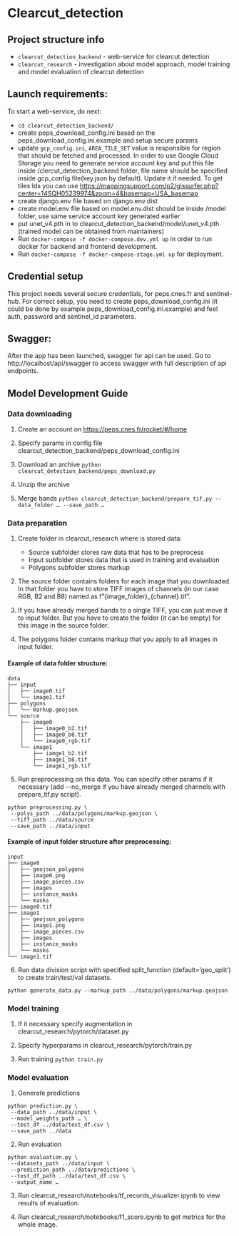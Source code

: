 # Clearcut_detection  

## Project structure info
 * `clearcut_detection_backend` - web-service for clearcut detection
 * `clearcut_research` - investigation about model approach, model training and model evaluation of clearcut detection
 
 ## Launch requirements:  
To start a web-service, do next:
* `cd clearcut_detection_backend/`  
* create peps_download_config.ini based on the peps_download_config.ini.example and setup secure params
* update `gcp_config.ini`, `AREA_TILE_SET` value is responsible for region that should be fetched and processed.
 In order to use Google Cloud Storage you need to generate service account key and put this file inside /clercut_detection_backend folder, file name should be specified inside gcp_config file(key.json by default).
 Update it if needed. To get tiles Ids you can use https://mappingsupport.com/p2/gissurfer.php?center=14SQH05239974&zoom=4&basemap=USA_basemap   
* create django.env file based on django.env.dist 
* create model.env file based on model.env.dist should be inside /model folder, use same service account key generated earlier  
* put unet_v4.pth in to  clearcut_detection_backend/model/unet_v4.pth (trained model can be obtained from maintainers)
* Run `docker-compose -f docker-compose.dev.yml up` in order to run docker for backend and frontend development.  
* Run `docker-compose -f docker-compose-stage.yml up` for deployment.

## Credential setup

This project needs several secure credentials, for peps.cnes.fr and sentinel-hub. 
For correct setup, you need to create peps_download_config.ini 
(it could be done by example peps_download_config.ini.example) and feel auth, 
password and sentinel_id parameters. 

## Swagger:  
After the app has been launched, swagger for api can be used. Go to http://localhost/api/swagger to access swagger with full description of api endpoints.

## Model Development Guide
### Data downloading
1) Create an account on https://peps.cnes.fr/rocket/#/home

2) Specify params in config file clearcut_detection_backend/peps_download_config.ini

3) Download an archive `python clearcut_detection_backend/peps_download.py`

4) Unzip the archive

5) Merge bands `python clearcut_detection_backend/prepare_tif.py --data_folder … --save_path …`

### Data preparation
1) Create folder in clearcut_research where is stored data:
   * Source subfolder stores raw data that has to be preprocess
   * Input subfolder stores data that is used in training and evaluation
   * Polygons subfolder stores markup

2) The source folder contains folders for each image that you downloaded. In that folder you have to store TIFF images of channels (in our case RGB, B2 and B8) named as f”{image_folder}\_{channel}.tif”.

3) If you have already merged bands to a single TIFF, you can just move it to input folder. But you have to create the folder (it can be empty) for this image in the source folder.

4) The polygons folder contains markup that you apply to all images in input folder.

#### Example of data folder structure:
```
data
├── input
│   ├── image0.tif
│   └── image1.tif
├── polygons
│   └── markup.geojson
└── source
    ├── image0
    │   ├── image0_b2.tif
    │   ├── image0_b8.tif
    │   └── image0_rgb.tif
    └── image1
        ├── iamge1_b2.tif
        ├── image1_b8.tif
        └── image1_rgb.tif
```
5) Run preprocessing on this data. You can specify other params if it necessary (add --no_merge if you have already merged channels with prepare_tif.py script).
```
python preprocessing.py \
 --polys_path ../data/polygons/markup.geojson \
 --tiff_path ../data/source
 --save_path ../data/input
```

#### Example of input folder structure after preprocessing:
```
input
├── image0
│   ├── geojson_polygons
│   ├── image0.png
│   ├── image_pieces.csv
│   ├── images
│   ├── instance_masks
│   └── masks
├── image0.tif
├── image1
│   ├── geojson_polygons
│   ├── image1.png
│   ├── image_pieces.csv
│   ├── images
│   ├── instance_masks
│   └── masks
└── image1.tif
```
6) Run data division script with specified split_function (default=’geo_split’) to create train/test/val datasets.
```
python generate_data.py --markup_path ../data/polygons/markup.geojson
```

### Model training
1) If it necessary specify augmentation in clearcut_research/pytorch/dataset.py

2) Specify hyperparams in clearcut_research/pytorch/train.py

3) Run training `python train.py`

### Model evaluation
1) Generate predictions 
```
python prediction.py \
 --data_path ../data/input \
 --model_weights_path … \
 --test_df ../data/test_df.csv \
 --save_path ../data
```  
2) Run evaluation
```
python evaluation.py \
 --datasets_path ../data/input \
 --prediction_path ../data/predictions \
 --test_df_path ../data/test_df.csv \
 --output_name …
```
3) Run clearcut_research/notebooks/tf_records_visualizer.ipynb to view results of evaluation.

4) Run clearcut_research/notebooks/f1_score.ipynb to get metrics for the whole image.
